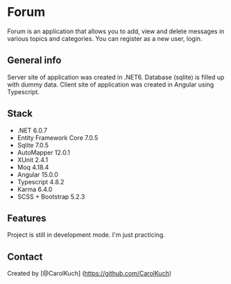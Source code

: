# Forum
Forum is an application that allows you to add, view and delete messages in various topics and categories. You can register as a new user, login.

## General info

Server site of application was created in .NET6. Database (sqlite) is filled up with dummy data.
Client site of application was created in Angular using Typescript.

## Stack
* .NET 6.0.7
* Entity Framework Core 7.0.5
* Sqlite 7.0.5
* AutoMapper 12.0.1
* XUnit 2.4.1
* Moq 4.18.4
* Angular 15.0.0
* Typescript 4.8.2
* Karma 6.4.0
* SCSS + Bootstrap 5.2.3

## Features
Project is still in development mode. I'm just practicing.

## Contact
Created by [@CarolKuch] (https://github.com/CarolKuch)
